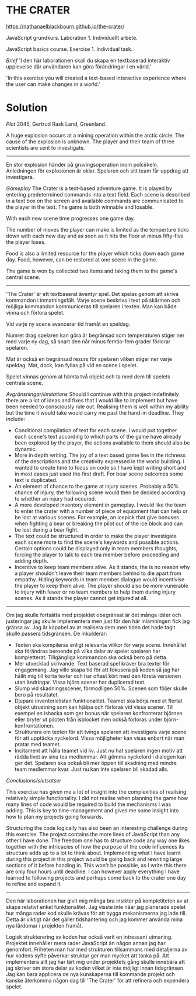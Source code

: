 # THE CRATER

https://nathanaelblackbourn.github.io/the-crater/

JavaScript grundkurs.
Laboration 1.
Individuellt arbete.

JavaScript basics course.
Exercise 1.
Individual task.

*Brief*
'I den här laborationen skall du skapa en textbaserad interaktiv upplevelse där användaren kan göra förändringar i en värld.'

'In this exercise you will created a text-based interactive experience where the user can make changes in a world.'


# Solution
*Plot*
2045, Gertrud Rask Land, Greenland.

A huge explosion occurs at a mining operation within the arctic circle. The cause of the explosion is unknown. The player and their team of three scientists are sent to investigate.

-----

En stor explosion händer på gruvingsoperation inom polcirkeln. Anledningen för explosionen är oklar. Spelaren och sitt team får uppdrag att investigera.


*Gameplay*
The Crater is a text-based adventure game. It is played by entering predetermined commands into a text field. Each scene is described in a text box on the screen and available commands are communicated to the player in the text. The game is both winnable and losable. 

With each new scene time progresses one game day.

The number of moves the player can make is limited as the temperture ticks down with each new day and as soon as it hits the floor at minus fifty-five the player loses.

Food is also a limited resource for the player which ticks down each game day. Food, however, can be restored at one scene in the game.

The game is won by collected two items and taking them to the game's central scene.

-----

'The Crater' är ett textbaserat äventyr spel. Det spelas genom att skriva kommandon i inmatningsfält. Varje scene beskrivs i text på skärmen och möjliga kommandon kommuniceras till spelaren i texten. Man kan både vinna och förlora spelet.

Vid varje ny scene avancerar tid framåt en speldag.

Numret drag spelaren kan göra är begränsad som temperaturen stiger ner med varje ny dag, så snart den når minus femtio-fem grader förlorar spelaren.

Mat är också en begränsad resurs för spelaren vilken stiger ner varje speldag. Mat, dock, kan fyllas på vid en scene i spelet.

Spelet vinnas genom at hämta två objekt och ta med dem till spelets centrala scene.


*Avgränsningar/limitations*
Should I continue with this project indefinitely there are a lot of ideas and fixes that I would like to implement but have been needed to consciously rule out. Realising them is well within my ability but the time it would take would carry me past the hand-in deadline. They include:

- Conditional compilation of text for each scene. I would put together each scene's text according to which parts of the game have already been explored by the player, the actions available to them should also be dynamic.
- More in depth writing. The joy of a text based game lies in the richness of the descriptions and the creativity expressed in the world building. I wanted to create time to focus on code so I have kept writing short and in most cases just used the first draft. For bear scene outcomes some text is duplicated.
- An element of chance to the game at injury scenes. Probably a 50% chance of injury, the following scene would then be decided according to whether an injury had occured.
- A more developed inventory element in gameplay. I would like the team to enter the crater with a number of piece of equipment that can help or be lost at various scenes. For example, an icepick that give bonuses when fighting a bear or breaking the pilot out of the ice block and can be lost during a bear fight.
- The text could be structured in order to make the player investigate each scene more to find the scene's keywords and possible actions. Certain options could be displayed only in team members thoughts, forcing the player to talk to each tea member before proceeding and adding depth.
- Incentive to keep team members alive. As it stands, the is no reason why a player shouldn't leave their team members behind to die apart from empathy. Hiding keywords in team member dialogue would incentivise the player to keep them alive. The player should also be more vunerable to injury with fewer or no team members to help them during injury scenes. As it stands the player cannot get injured at all.

-----

Om jag skulle fortsätta med projektet obegränsat är det många idéer och justeringar jag skulle implementera men just för den här inlämningen fick jag gränsa av. Jag är kapabel av at realisera dem men tiden det hade tagit skulle passera tidsgränsen. De inkulderar:

- Texten ska kompileras enligt relevanta villkor för varje scene. Innehållet ska förändras beroende på vilka delar av spelet spelaren har kompletterat. Tillgängliga kommandon ska också bero på detta.
- Mer utvecklad skrivande. Text baserad spel kräver bra texter för engagemang. Jag ville skapa tid för att fokusera på koden så jag har hållit mig till korta texter och har oftast kört med den första versionen utan ändringar. Vissa björn scener har dupilcerad text.
- Slump vid skadningsscener, förmodligen 50%. Scenen som följer skulle bero på resultatet.
- Djupare inventorielistan funktionalitet. Teamet ska börja med et flertal objekt utrustning som kan hjälpa och förloras vid vissa scener. Till exempel en ishacka som ger bonus när spelaren konfronterar björnen eller bryter ut piloten från isblocket men också förloras under björn-konfrontationen.
- Strukturera om texten för att tvinga spelaren att investigera varje scene för att upptäcka nyckelord. Vissa möjligheter kan visas enbart när man pratar med teamet.
- Incitament att hålla teamet vid liv. Just nu hat spelaren ingen motiv att rädda livet av sina tea medlemmar. Att gömma nyckelord i dialogen kan ger det. Spelaren ska också bli mer öppen till skadning med mindre team medlemmar kvar. Just nu kan inte spelaren bli skadad alls.


*Conclusions/slutsatser*

This exercise has given me a lot of insight into the complexities of realising relatively simple functionality. I did not realise when planning the game how many lines of code would be required to build the mechanisms I was adding. This is key to time-management and gives me some insight into how to plan my projects going forwards.

Structuring the code logically has also been an interesting challenge during this exercise. The project contains the more lines of JavaScript than any other I have done. The freedom one has to structure code any way one likes together with the intricacies of how the purpose of the code influences its structure adds up to a lot to think about. Implementing what I have learnt during this project in this project would be going back and rewriting large sections of it before handing in. This won't be possible, as I write this there are only four hours until deadline. I can however apply everything I have learned to following projects and perhaps come back to the crater one day to refine and expand it.

-----

Den här laborationen har givit mig många bra insikter på kompletiteten av at skapa relativt enkel funktionalitet. Jag visste inte näar jag planerade spelet hur många rader kod skulle krävas för att bygga mekanismerna jag lade till. Detta är viktigt när det gäller tidshantering och jag kommer använda mina nya lärdomar i projekten framåt.

Logisk strukterering av koden har också varit en intressant utmaning. Projektet innehåller mera rader JavaScript än någon annan jag har genomfort. Friheten man har med strukturen tillsammans med detaljerna av hur kodens syfte påverkar struktur ger man mycket att tänka på. Att implementera allt jag har lärt mig under projektets gång skulle innebära att jag skriver om stora delar av koden vilket är inte möjligt innan tidsgränsen. Jag kan bara applicera de nya kunskaperna till kommande projekt och kanske återkomma någon dag till 'The Crater' för att refinera och expendera spelet.